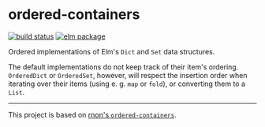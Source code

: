 # ordered-containers

[![build status](https://github.com/y0hy0h/ordered-containers/workflows/Build/badge.svg)](https://github.com/Y0hy0h/ordered-containers/actions)
[![elm package](https://img.shields.io/elm-package/v/y0hy0h/ordered-containers.svg)](https://package.elm-lang.org/packages/y0hy0h/ordered-containers/latest/)

Ordered implementations of Elm's `Dict` and `Set` data structures.

The default implementations do not keep track of their item's ordering. `OrderedDict` or `OrderedSet`, however, will respect the insertion order when iterating over their items (using e. g. `map` or `fold`), or converting them to a `List`.

---

This project is based on [rnon's `ordered-containers`](https://github.com/rnons/ordered-containers).
